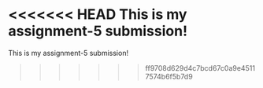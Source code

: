 <<<<<<< HEAD
This is my assignment-5 submission!
=======
This is my assignment-5 submission!
>>>>>>> ff9708d629d4c7bcd67c0a9e45117574b6f5b7d9
